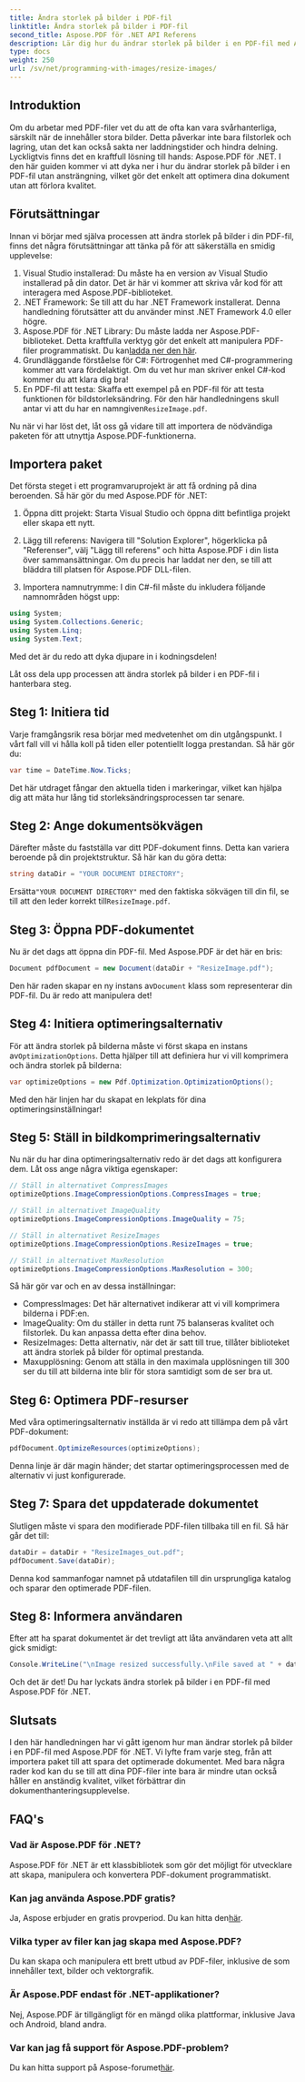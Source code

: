 ```yaml
---
title: Ändra storlek på bilder i PDF-fil
linktitle: Ändra storlek på bilder i PDF-fil
second_title: Aspose.PDF för .NET API Referens
description: Lär dig hur du ändrar storlek på bilder i en PDF-fil med Aspose.PDF för .NET med den här detaljerade guiden. Optimera filstorleken utan att förlora kvalitet.
type: docs
weight: 250
url: /sv/net/programming-with-images/resize-images/
---
```

## Introduktion

Om du arbetar med PDF-filer vet du att de ofta kan vara svårhanterliga, särskilt när de innehåller stora bilder. Detta påverkar inte bara filstorlek och lagring, utan det kan också sakta ner laddningstider och hindra delning. Lyckligtvis finns det en kraftfull lösning till hands: Aspose.PDF för .NET. I den här guiden kommer vi att dyka ner i hur du ändrar storlek på bilder i en PDF-fil utan ansträngning, vilket gör det enkelt att optimera dina dokument utan att förlora kvalitet.

## Förutsättningar

Innan vi börjar med själva processen att ändra storlek på bilder i din PDF-fil, finns det några förutsättningar att tänka på för att säkerställa en smidig upplevelse:

1. Visual Studio installerad: Du måste ha en version av Visual Studio installerad på din dator. Det är här vi kommer att skriva vår kod för att interagera med Aspose.PDF-biblioteket.
2. .NET Framework: Se till att du har .NET Framework installerat. Denna handledning förutsätter att du använder minst .NET Framework 4.0 eller högre.
3. Aspose.PDF för .NET Library: Du måste ladda ner Aspose.PDF-biblioteket. Detta kraftfulla verktyg gör det enkelt att manipulera PDF-filer programmatiskt. Du kan[ladda ner den här](https://releases.aspose.com/pdf/net/).
4. Grundläggande förståelse för C#: Förtrogenhet med C#-programmering kommer att vara fördelaktigt. Om du vet hur man skriver enkel C#-kod kommer du att klara dig bra!
5.  En PDF-fil att testa: Skaffa ett exempel på en PDF-fil för att testa funktionen för bildstorleksändring. För den här handledningens skull antar vi att du har en namngiven`ResizeImage.pdf`.

Nu när vi har löst det, låt oss gå vidare till att importera de nödvändiga paketen för att utnyttja Aspose.PDF-funktionerna.

## Importera paket

Det första steget i ett programvaruprojekt är att få ordning på dina beroenden. Så här gör du med Aspose.PDF för .NET:

1. Öppna ditt projekt: Starta Visual Studio och öppna ditt befintliga projekt eller skapa ett nytt.

2. Lägg till referens: Navigera till "Solution Explorer", högerklicka på "Referenser", välj "Lägg till referens" och hitta Aspose.PDF i din lista över sammansättningar. Om du precis har laddat ner den, se till att bläddra till platsen för Aspose.PDF DLL-filen.

3. Importera namnutrymme: I din C#-fil måste du inkludera följande namnområden högst upp:

```csharp
using System;
using System.Collections.Generic;
using System.Linq;
using System.Text;
```

Med det är du redo att dyka djupare in i kodningsdelen!

Låt oss dela upp processen att ändra storlek på bilder i en PDF-fil i hanterbara steg.

## Steg 1: Initiera tid

Varje framgångsrik resa börjar med medvetenhet om din utgångspunkt. I vårt fall vill vi hålla koll på tiden eller potentiellt logga prestandan. Så här gör du:

```csharp
var time = DateTime.Now.Ticks;
```

Det här utdraget fångar den aktuella tiden i markeringar, vilket kan hjälpa dig att mäta hur lång tid storleksändringsprocessen tar senare.

## Steg 2: Ange dokumentsökvägen

Därefter måste du fastställa var ditt PDF-dokument finns. Detta kan variera beroende på din projektstruktur. Så här kan du göra detta:

```csharp
string dataDir = "YOUR DOCUMENT DIRECTORY";
```

 Ersätta`"YOUR DOCUMENT DIRECTORY"` med den faktiska sökvägen till din fil, se till att den leder korrekt till`ResizeImage.pdf`.

## Steg 3: Öppna PDF-dokumentet

Nu är det dags att öppna din PDF-fil. Med Aspose.PDF är det här en bris:

```csharp
Document pdfDocument = new Document(dataDir + "ResizeImage.pdf");
```

 Den här raden skapar en ny instans av`Document` klass som representerar din PDF-fil. Du är redo att manipulera det!

## Steg 4: Initiera optimeringsalternativ

 För att ändra storlek på bilderna måste vi först skapa en instans av`OptimizationOptions`. Detta hjälper till att definiera hur vi vill komprimera och ändra storlek på bilderna:

```csharp
var optimizeOptions = new Pdf.Optimization.OptimizationOptions();
```

Med den här linjen har du skapat en lekplats för dina optimeringsinställningar!

## Steg 5: Ställ in bildkomprimeringsalternativ

Nu när du har dina optimeringsalternativ redo är det dags att konfigurera dem. Låt oss ange några viktiga egenskaper:

```csharp
// Ställ in alternativet CompressImages
optimizeOptions.ImageCompressionOptions.CompressImages = true;

// Ställ in alternativet ImageQuality
optimizeOptions.ImageCompressionOptions.ImageQuality = 75;

// Ställ in alternativet ResizeImages
optimizeOptions.ImageCompressionOptions.ResizeImages = true;

// Ställ in alternativet MaxResolution
optimizeOptions.ImageCompressionOptions.MaxResolution = 300;
```

Så här gör var och en av dessa inställningar:
- CompressImages: Det här alternativet indikerar att vi vill komprimera bilderna i PDF:en.
- ImageQuality: Om du ställer in detta runt 75 balanseras kvalitet och filstorlek. Du kan anpassa detta efter dina behov.
- ResizeImages: Detta alternativ, när det är satt till true, tillåter biblioteket att ändra storlek på bilder för optimal prestanda.
- Maxupplösning: Genom att ställa in den maximala upplösningen till 300 ser du till att bilderna inte blir för stora samtidigt som de ser bra ut.

## Steg 6: Optimera PDF-resurser

Med våra optimeringsalternativ inställda är vi redo att tillämpa dem på vårt PDF-dokument:

```csharp
pdfDocument.OptimizeResources(optimizeOptions);
```

Denna linje är där magin händer; det startar optimeringsprocessen med de alternativ vi just konfigurerade.

## Steg 7: Spara det uppdaterade dokumentet

Slutligen måste vi spara den modifierade PDF-filen tillbaka till en fil. Så här går det till:

```csharp
dataDir = dataDir + "ResizeImages_out.pdf";
pdfDocument.Save(dataDir);
```

Denna kod sammanfogar namnet på utdatafilen till din ursprungliga katalog och sparar den optimerade PDF-filen.

## Steg 8: Informera användaren

Efter att ha sparat dokumentet är det trevligt att låta användaren veta att allt gick smidigt:

```csharp
Console.WriteLine("\nImage resized successfully.\nFile saved at " + dataDir);
```

Och det är det! Du har lyckats ändra storlek på bilder i en PDF-fil med Aspose.PDF för .NET.

## Slutsats

I den här handledningen har vi gått igenom hur man ändrar storlek på bilder i en PDF-fil med Aspose.PDF för .NET. Vi lyfte fram varje steg, från att importera paket till att spara det optimerade dokumentet. Med bara några rader kod kan du se till att dina PDF-filer inte bara är mindre utan också håller en anständig kvalitet, vilket förbättrar din dokumenthanteringsupplevelse.

## FAQ's

### Vad är Aspose.PDF för .NET?
Aspose.PDF för .NET är ett klassbibliotek som gör det möjligt för utvecklare att skapa, manipulera och konvertera PDF-dokument programmatiskt.

### Kan jag använda Aspose.PDF gratis?
 Ja, Aspose erbjuder en gratis provperiod. Du kan hitta den[här](https://releases.aspose.com/).

### Vilka typer av filer kan jag skapa med Aspose.PDF?
Du kan skapa och manipulera ett brett utbud av PDF-filer, inklusive de som innehåller text, bilder och vektorgrafik.

### Är Aspose.PDF endast för .NET-applikationer?
Nej, Aspose.PDF är tillgängligt för en mängd olika plattformar, inklusive Java och Android, bland andra.

### Var kan jag få support för Aspose.PDF-problem?
 Du kan hitta support på Aspose-forumet[här](https://forum.aspose.com/c/pdf/10).